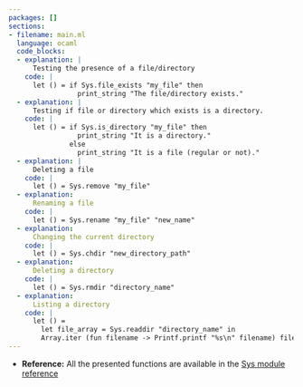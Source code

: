 ```yaml
---
packages: []
sections:
- filename: main.ml
  language: ocaml
  code_blocks:
  - explanation: |
      Testing the presence of a file/directory
    code: |
      let () = if Sys.file_exists "my_file" then
                 print_string "The file/directory exists."
  - explanation: |
      Testing if file or directory which exists is a directory.
    code: |
      let () = if Sys.is_directory "my_file" then
                 print_string "It is a directory."
               else
                 print_string "It is a file (regular or not)."
  - explanation: |
      Deleting a file
    code: |
      let () = Sys.remove "my_file"
  - explanation:
      Renaming a file
    code: |
      let () = Sys.rename "my_file" "new_name"
  - explanation:
      Changing the current directory
    code: |
      let () = Sys.chdir "new_directory_path"
  - explanation:
      Deleting a directory
    code: |
      let () = Sys.rmdir "directory_name"
  - explanation:
      Listing a directory
    code: |
      let () =
        let file_array = Sys.readdir "directory_name" in
        Array.iter (fun filename -> Printf.printf "%s\n" filename) file_array
---
```


- **Reference:** All the presented functions are available in the [Sys module reference](https://v2.ocaml.org/api/Stdlib.Sys.html)
